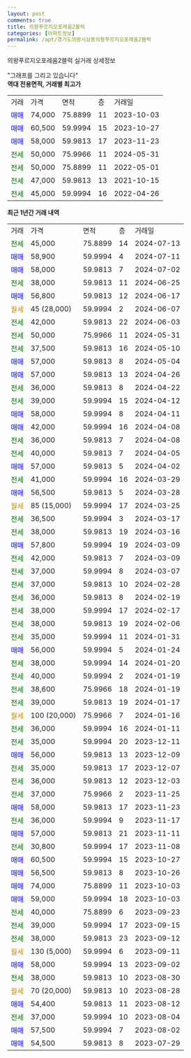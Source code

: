 ```yaml
---
layout: post
comments: true
title: 의왕푸르지오포레움2블럭
categories: [아파트정보]
permalink: /apt/경기도의왕시삼동의왕푸르지오포레움2블럭
---
```


의왕푸르지오포레움2블럭 실거래 상세정보

<script type="text/javascript">
  google.charts.load('current', {'packages':['line', 'corechart']});
  google.charts.setOnLoadCallback(drawChart);

  function drawChart() {
    var data = new google.visualization.DataTable();
    data.addColumn('date', '거래일');
    data.addColumn('number', "매매");
    data.addColumn('number', "전세");
    data.addColumn('number', "전매");

    data.addRows([[new Date(Date.parse("2024-07-13")), null, 45000, null], [new Date(Date.parse("2024-07-11")), 58900, null, null], [new Date(Date.parse("2024-07-02")), 58000, null, null], [new Date(Date.parse("2024-06-25")), null, 38000, null], [new Date(Date.parse("2024-06-17")), 56800, null, null], [new Date(Date.parse("2024-06-07")), null, null, null], [new Date(Date.parse("2024-06-03")), null, 42000, null], [new Date(Date.parse("2024-05-31")), null, 50000, null], [new Date(Date.parse("2024-05-10")), null, 37500, null], [new Date(Date.parse("2024-05-04")), 57000, null, null], [new Date(Date.parse("2024-04-26")), 57000, null, null], [new Date(Date.parse("2024-04-22")), null, 36000, null], [new Date(Date.parse("2024-04-12")), null, 39000, null], [new Date(Date.parse("2024-04-11")), 58000, null, null], [new Date(Date.parse("2024-04-08")), 42000, null, null], [new Date(Date.parse("2024-04-08")), null, 36000, null], [new Date(Date.parse("2024-04-05")), null, 40000, null], [new Date(Date.parse("2024-04-02")), 57000, null, null], [new Date(Date.parse("2024-03-29")), null, 41000, null], [new Date(Date.parse("2024-03-28")), 56500, null, null], [new Date(Date.parse("2024-03-25")), null, null, null], [new Date(Date.parse("2024-03-17")), null, 36500, null], [new Date(Date.parse("2024-03-16")), null, 38000, null], [new Date(Date.parse("2024-03-09")), 57800, null, null], [new Date(Date.parse("2024-03-09")), null, 42000, null], [new Date(Date.parse("2024-03-07")), null, 37000, null], [new Date(Date.parse("2024-02-28")), null, 37000, null], [new Date(Date.parse("2024-02-19")), null, 36000, null], [new Date(Date.parse("2024-02-17")), null, 38000, null], [new Date(Date.parse("2024-02-06")), null, 38000, null], [new Date(Date.parse("2024-01-31")), null, 35000, null], [new Date(Date.parse("2024-01-24")), 56000, null, null], [new Date(Date.parse("2024-01-20")), null, 38000, null], [new Date(Date.parse("2024-01-19")), null, 40000, null], [new Date(Date.parse("2024-01-19")), null, 38600, null], [new Date(Date.parse("2024-01-17")), null, 39000, null], [new Date(Date.parse("2024-01-16")), null, null, null], [new Date(Date.parse("2024-01-11")), null, 36000, null], [new Date(Date.parse("2023-12-11")), null, 35000, null], [new Date(Date.parse("2023-12-09")), 56000, null, null], [new Date(Date.parse("2023-12-07")), null, 35000, null], [new Date(Date.parse("2023-12-03")), null, 36000, null], [new Date(Date.parse("2023-11-25")), null, 37000, null], [new Date(Date.parse("2023-11-23")), 58000, null, null], [new Date(Date.parse("2023-11-17")), null, 36000, null], [new Date(Date.parse("2023-11-11")), 57000, null, null], [new Date(Date.parse("2023-11-08")), null, 30800, null], [new Date(Date.parse("2023-10-27")), 60500, null, null], [new Date(Date.parse("2023-10-26")), 56500, null, null], [new Date(Date.parse("2023-10-03")), 74000, null, null], [new Date(Date.parse("2023-10-03")), 59000, null, null], [new Date(Date.parse("2023-09-23")), null, 40000, null], [new Date(Date.parse("2023-09-15")), null, 39000, null], [new Date(Date.parse("2023-09-12")), null, 38000, null], [new Date(Date.parse("2023-09-11")), null, null, null], [new Date(Date.parse("2023-09-02")), 58000, null, null], [new Date(Date.parse("2023-08-30")), null, 38000, null], [new Date(Date.parse("2023-08-28")), null, null, null], [new Date(Date.parse("2023-08-12")), 54400, null, null], [new Date(Date.parse("2023-08-04")), null, 37000, null], [new Date(Date.parse("2023-08-02")), 57500, null, null], [new Date(Date.parse("2023-07-29")), 54500, null, null]]);

    var options = {
      hAxis: {
        format: 'yyyy/MM/dd'
      },    
      lineWidth: 0,
      pointsVisible: true,    
      title: '최근 1년간 유형별 실거래가 분포',
      legend: { position: 'bottom' }
    };

    var formatter = new google.visualization.NumberFormat({pattern:'###,###'} );
    formatter.format(data, 1);
    formatter.format(data, 2);
    
    setTimeout(function() {
        var chart = new google.visualization.LineChart(document.getElementById('columnchart_material'));
        chart.draw(data, (options));
        document.getElementById('loading').style.display = 'none';
    }, 200);
  }
</script>


<div id="loading" style="z-index:20; display: block; margin-left: 0px">"그래프를 그리고 있습니다"</div>
<div id="columnchart_material" style="width: 95%; margin-left: 0px; display: block"></div>
<!-- contents start -->
<b>역대 전용면적, 거래별 최고가</b>
<table class="sortable">
    <tr>
      <td>거래</td>
      <td>가격</td>
      <td>면적</td>
      <td>층</td>
      <td>거래일</td>
    </tr>
        <tr>
          <td><a style="color: blue">매매</a></td>
          <td>74,000</td>
          <td>75.8899</td>
          <td>11</td>
          <td>2023-10-03</td>
        </tr>            <tr>
          <td><a style="color: blue">매매</a></td>
          <td>60,500</td>
          <td>59.9994</td>
          <td>15</td>
          <td>2023-10-27</td>
        </tr>            <tr>
          <td><a style="color: blue">매매</a></td>
          <td>58,000</td>
          <td>59.9813</td>
          <td>17</td>
          <td>2023-11-23</td>
        </tr>        
        <tr>
              <td><a style="color: darkgreen">전세</a></td>
              <td>50,000</td>
              <td>75.9966</td>
              <td>11</td>
              <td>2024-05-31</td>
            </tr>            <tr>
              <td><a style="color: darkgreen">전세</a></td>
              <td>50,000</td>
              <td>75.8899</td>
              <td>11</td>
              <td>2022-05-01</td>
            </tr>            <tr>
              <td><a style="color: darkgreen">전세</a></td>
              <td>47,000</td>
              <td>59.9813</td>
              <td>13</td>
              <td>2021-10-15</td>
            </tr>            <tr>
              <td><a style="color: darkgreen">전세</a></td>
              <td>45,000</td>
              <td>59.9994</td>
              <td>16</td>
              <td>2022-04-26</td>
            </tr>        
    
</table>

<b>최근 1년간 거래 내역</b>

<table class="sortable">
    <tr>
      <td>거래</td>
      <td>가격</td>
      <td>면적</td>
      <td>층</td>
      <td>거래일</td>
    </tr>
    <tr>
      <td><a style="color: darkgreen">전세</a></td>
      <td>45,000</td>
      <td>75.8899</td>
      <td>14</td>
      <td>2024-07-13</td>
    </tr>          <tr>
      <td><a style="color: blue">매매</a></td>
      <td>58,900</td>
      <td>59.9994</td>
      <td>4</td>
      <td>2024-07-11</td>
    </tr>          <tr>
      <td><a style="color: blue">매매</a></td>
      <td>58,000</td>
      <td>59.9813</td>
      <td>7</td>
      <td>2024-07-02</td>
    </tr>          <tr>
      <td><a style="color: darkgreen">전세</a></td>
      <td>38,000</td>
      <td>59.9813</td>
      <td>11</td>
      <td>2024-06-25</td>
    </tr>          <tr>
      <td><a style="color: blue">매매</a></td>
      <td>56,800</td>
      <td>59.9813</td>
      <td>12</td>
      <td>2024-06-17</td>
    </tr>          <tr>
      <td><a style="color: darkgoldenrod">월세</a></td>
      <td>45 (28,000)</td>
      <td>59.9994</td>
      <td>2</td>
      <td>2024-06-07</td>
    </tr>          <tr>
      <td><a style="color: darkgreen">전세</a></td>
      <td>42,000</td>
      <td>59.9813</td>
      <td>22</td>
      <td>2024-06-03</td>
    </tr>          <tr>
      <td><a style="color: darkgreen">전세</a></td>
      <td>50,000</td>
      <td>75.9966</td>
      <td>11</td>
      <td>2024-05-31</td>
    </tr>          <tr>
      <td><a style="color: darkgreen">전세</a></td>
      <td>37,500</td>
      <td>59.9813</td>
      <td>16</td>
      <td>2024-05-10</td>
    </tr>          <tr>
      <td><a style="color: blue">매매</a></td>
      <td>57,000</td>
      <td>59.9813</td>
      <td>8</td>
      <td>2024-05-04</td>
    </tr>          <tr>
      <td><a style="color: blue">매매</a></td>
      <td>57,000</td>
      <td>59.9813</td>
      <td>13</td>
      <td>2024-04-26</td>
    </tr>          <tr>
      <td><a style="color: darkgreen">전세</a></td>
      <td>36,000</td>
      <td>59.9813</td>
      <td>8</td>
      <td>2024-04-22</td>
    </tr>          <tr>
      <td><a style="color: darkgreen">전세</a></td>
      <td>39,000</td>
      <td>59.9994</td>
      <td>15</td>
      <td>2024-04-12</td>
    </tr>          <tr>
      <td><a style="color: blue">매매</a></td>
      <td>58,000</td>
      <td>59.9994</td>
      <td>8</td>
      <td>2024-04-11</td>
    </tr>          <tr>
      <td><a style="color: blue">매매</a></td>
      <td>42,000</td>
      <td>59.9994</td>
      <td>16</td>
      <td>2024-04-08</td>
    </tr>          <tr>
      <td><a style="color: darkgreen">전세</a></td>
      <td>36,000</td>
      <td>59.9813</td>
      <td>7</td>
      <td>2024-04-08</td>
    </tr>          <tr>
      <td><a style="color: darkgreen">전세</a></td>
      <td>40,000</td>
      <td>59.9813</td>
      <td>7</td>
      <td>2024-04-05</td>
    </tr>          <tr>
      <td><a style="color: blue">매매</a></td>
      <td>57,000</td>
      <td>59.9813</td>
      <td>5</td>
      <td>2024-04-02</td>
    </tr>          <tr>
      <td><a style="color: darkgreen">전세</a></td>
      <td>41,000</td>
      <td>59.9994</td>
      <td>16</td>
      <td>2024-03-29</td>
    </tr>          <tr>
      <td><a style="color: blue">매매</a></td>
      <td>56,500</td>
      <td>59.9813</td>
      <td>5</td>
      <td>2024-03-28</td>
    </tr>          <tr>
      <td><a style="color: darkgoldenrod">월세</a></td>
      <td>85 (15,000)</td>
      <td>59.9994</td>
      <td>17</td>
      <td>2024-03-25</td>
    </tr>          <tr>
      <td><a style="color: darkgreen">전세</a></td>
      <td>36,500</td>
      <td>59.9994</td>
      <td>3</td>
      <td>2024-03-17</td>
    </tr>          <tr>
      <td><a style="color: darkgreen">전세</a></td>
      <td>38,000</td>
      <td>59.9813</td>
      <td>19</td>
      <td>2024-03-16</td>
    </tr>          <tr>
      <td><a style="color: blue">매매</a></td>
      <td>57,800</td>
      <td>59.9994</td>
      <td>19</td>
      <td>2024-03-09</td>
    </tr>          <tr>
      <td><a style="color: darkgreen">전세</a></td>
      <td>42,000</td>
      <td>59.9813</td>
      <td>7</td>
      <td>2024-03-09</td>
    </tr>          <tr>
      <td><a style="color: darkgreen">전세</a></td>
      <td>37,000</td>
      <td>59.9994</td>
      <td>8</td>
      <td>2024-03-07</td>
    </tr>          <tr>
      <td><a style="color: darkgreen">전세</a></td>
      <td>37,000</td>
      <td>59.9813</td>
      <td>10</td>
      <td>2024-02-28</td>
    </tr>          <tr>
      <td><a style="color: darkgreen">전세</a></td>
      <td>36,000</td>
      <td>59.9813</td>
      <td>8</td>
      <td>2024-02-19</td>
    </tr>          <tr>
      <td><a style="color: darkgreen">전세</a></td>
      <td>38,000</td>
      <td>59.9994</td>
      <td>17</td>
      <td>2024-02-17</td>
    </tr>          <tr>
      <td><a style="color: darkgreen">전세</a></td>
      <td>38,000</td>
      <td>59.9813</td>
      <td>19</td>
      <td>2024-02-06</td>
    </tr>          <tr>
      <td><a style="color: darkgreen">전세</a></td>
      <td>35,000</td>
      <td>59.9994</td>
      <td>11</td>
      <td>2024-01-31</td>
    </tr>          <tr>
      <td><a style="color: blue">매매</a></td>
      <td>56,000</td>
      <td>59.9994</td>
      <td>5</td>
      <td>2024-01-24</td>
    </tr>          <tr>
      <td><a style="color: darkgreen">전세</a></td>
      <td>38,000</td>
      <td>59.9994</td>
      <td>14</td>
      <td>2024-01-20</td>
    </tr>          <tr>
      <td><a style="color: darkgreen">전세</a></td>
      <td>40,000</td>
      <td>59.9994</td>
      <td>2</td>
      <td>2024-01-19</td>
    </tr>          <tr>
      <td><a style="color: darkgreen">전세</a></td>
      <td>38,600</td>
      <td>75.9966</td>
      <td>18</td>
      <td>2024-01-19</td>
    </tr>          <tr>
      <td><a style="color: darkgreen">전세</a></td>
      <td>39,000</td>
      <td>59.9813</td>
      <td>19</td>
      <td>2024-01-17</td>
    </tr>          <tr>
      <td><a style="color: darkgoldenrod">월세</a></td>
      <td>100 (20,000)</td>
      <td>75.9966</td>
      <td>7</td>
      <td>2024-01-16</td>
    </tr>          <tr>
      <td><a style="color: darkgreen">전세</a></td>
      <td>36,000</td>
      <td>59.9994</td>
      <td>16</td>
      <td>2024-01-11</td>
    </tr>          <tr>
      <td><a style="color: darkgreen">전세</a></td>
      <td>35,000</td>
      <td>59.9994</td>
      <td>20</td>
      <td>2023-12-11</td>
    </tr>          <tr>
      <td><a style="color: blue">매매</a></td>
      <td>56,000</td>
      <td>59.9813</td>
      <td>13</td>
      <td>2023-12-09</td>
    </tr>          <tr>
      <td><a style="color: darkgreen">전세</a></td>
      <td>35,000</td>
      <td>59.9813</td>
      <td>17</td>
      <td>2023-12-07</td>
    </tr>          <tr>
      <td><a style="color: darkgreen">전세</a></td>
      <td>36,000</td>
      <td>59.9813</td>
      <td>12</td>
      <td>2023-12-03</td>
    </tr>          <tr>
      <td><a style="color: darkgreen">전세</a></td>
      <td>37,000</td>
      <td>75.9966</td>
      <td>2</td>
      <td>2023-11-25</td>
    </tr>          <tr>
      <td><a style="color: blue">매매</a></td>
      <td>58,000</td>
      <td>59.9813</td>
      <td>17</td>
      <td>2023-11-23</td>
    </tr>          <tr>
      <td><a style="color: darkgreen">전세</a></td>
      <td>36,000</td>
      <td>59.9994</td>
      <td>9</td>
      <td>2023-11-17</td>
    </tr>          <tr>
      <td><a style="color: blue">매매</a></td>
      <td>57,000</td>
      <td>59.9813</td>
      <td>21</td>
      <td>2023-11-11</td>
    </tr>          <tr>
      <td><a style="color: darkgreen">전세</a></td>
      <td>30,800</td>
      <td>59.9994</td>
      <td>17</td>
      <td>2023-11-08</td>
    </tr>          <tr>
      <td><a style="color: blue">매매</a></td>
      <td>60,500</td>
      <td>59.9994</td>
      <td>15</td>
      <td>2023-10-27</td>
    </tr>          <tr>
      <td><a style="color: blue">매매</a></td>
      <td>56,500</td>
      <td>59.9813</td>
      <td>8</td>
      <td>2023-10-26</td>
    </tr>          <tr>
      <td><a style="color: blue">매매</a></td>
      <td>74,000</td>
      <td>75.8899</td>
      <td>11</td>
      <td>2023-10-03</td>
    </tr>          <tr>
      <td><a style="color: blue">매매</a></td>
      <td>59,000</td>
      <td>59.9994</td>
      <td>18</td>
      <td>2023-10-03</td>
    </tr>          <tr>
      <td><a style="color: darkgreen">전세</a></td>
      <td>40,000</td>
      <td>75.8899</td>
      <td>6</td>
      <td>2023-09-23</td>
    </tr>          <tr>
      <td><a style="color: darkgreen">전세</a></td>
      <td>39,000</td>
      <td>59.9994</td>
      <td>17</td>
      <td>2023-09-15</td>
    </tr>          <tr>
      <td><a style="color: darkgreen">전세</a></td>
      <td>38,000</td>
      <td>59.9813</td>
      <td>23</td>
      <td>2023-09-12</td>
    </tr>          <tr>
      <td><a style="color: darkgoldenrod">월세</a></td>
      <td>130 (5,000)</td>
      <td>59.9994</td>
      <td>6</td>
      <td>2023-09-11</td>
    </tr>          <tr>
      <td><a style="color: blue">매매</a></td>
      <td>58,000</td>
      <td>59.9994</td>
      <td>13</td>
      <td>2023-09-02</td>
    </tr>          <tr>
      <td><a style="color: darkgreen">전세</a></td>
      <td>38,000</td>
      <td>59.9813</td>
      <td>10</td>
      <td>2023-08-30</td>
    </tr>          <tr>
      <td><a style="color: darkgoldenrod">월세</a></td>
      <td>70 (20,000)</td>
      <td>59.9813</td>
      <td>10</td>
      <td>2023-08-28</td>
    </tr>          <tr>
      <td><a style="color: blue">매매</a></td>
      <td>54,400</td>
      <td>59.9813</td>
      <td>11</td>
      <td>2023-08-12</td>
    </tr>          <tr>
      <td><a style="color: darkgreen">전세</a></td>
      <td>37,000</td>
      <td>59.9994</td>
      <td>10</td>
      <td>2023-08-04</td>
    </tr>          <tr>
      <td><a style="color: blue">매매</a></td>
      <td>57,500</td>
      <td>59.9994</td>
      <td>7</td>
      <td>2023-08-02</td>
    </tr>          <tr>
      <td><a style="color: blue">매매</a></td>
      <td>54,500</td>
      <td>59.9813</td>
      <td>8</td>
      <td>2023-07-29</td>
    </tr>      </table>
<!-- contents end -->    

